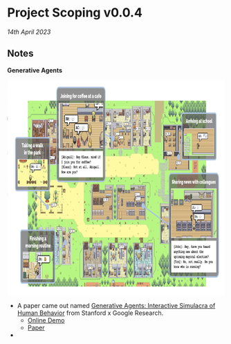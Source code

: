 # Project Scoping v0.0.4

*14th April 2023*



## Notes


**Generative Agents**

<img src="../../../resources/images/project_documentation/scoping/gen_agents.png" style="height:500px; display: block; margin-right: auto; margin-left: auto;">


- A paper came out named [Generative Agents: Interactive Simulacra of Human Behavior](https://arxiv.org/pdf/2304.03442.pdf) from Stanford x Google Research. 
    - [Online Demo](https://reverie.herokuapp.com/arXiv_Demo/#)
    - [Paper](https://arxiv.org/pdf/2304.03442.pdf)
-
